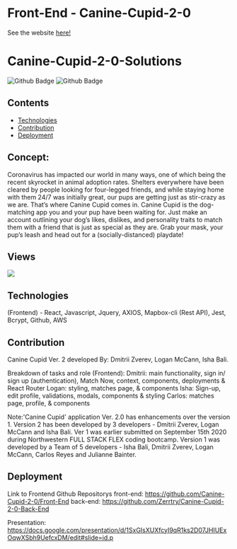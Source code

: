 # Front-End - Canine-Cupid-2-0
See the website [here!](http://canine-cupid-2-0.s3-website.us-east-2.amazonaws.com)

# Canine-Cupid-2-0-Solutions
![Github Badge](https://img.shields.io/github/languages/top/zerrtry/Canine-Cupid-2-0-Front-End)
![Github Badge](https://img.shields.io/github/languages/count/zerrtry/Canine-Cupid-2-0-Front-End?color=yellow)

## Contents
* [Technologies](#Technologies)
* [Contribution](#Contribution)
* [Deployment](#Deployment)

## Concept: 
Coronavirus has impacted our world in many ways, one of which being the recent skyrocket in animal adoption rates. Shelters everywhere have been cleared by people looking for four-legged friends, and while staying home with them 24/7 was initially great, our pups are getting just as stir-crazy as we are. That’s where Canine Cupid comes in. Canine Cupid is the dog-matching app you and your pup have been waiting for. Just make an account outlining your dog’s likes, dislikes, and personality traits to match them with a friend that is just as special as they are. Grab your mask, your pup’s leash and head out for a (socially-distanced) playdate!

## Views
![](/public/canine-cupid-2-0.gif)

## Technologies
(Frontend) - React, Javascript, Jquery, AXIOS, Mapbox-cli (Rest API), Jest, Bcrypt, Github, AWS

## Contribution
Canine Cupid Ver. 2 developed By: Dmitrii Zverev, Logan McCann, Isha Bali.

Breakdown of tasks and role (Frontend):
    Dmitrii: main functionality, sign in/ sign up (authentication), Match Now, context, components, deployments & React Router
    Logan: styling, matches page, & components
    Isha: Sign-up, edit profile, validations, modals, components & styling
    Carlos: matches page, profile, & components

Note:'Canine Cupid' application Ver. 2.0 has enhancements over the version 1. Version 2 has been developed by 3 developers -  Dmitrii Zverev, Logan McCann and Isha Bali. Ver 1 was earlier submitted on September 15th 2020 during Northwestern FULL STACK FLEX coding bootcamp.  Version 1 was developed by a Team of 5 developers - Isha Bali, Dmitrii Zverev, Logan McCann, Carlos Reyes and Julianne Bainter.

## Deployment
Link to Frontend Github Repositorys 
front-end: https://github.com/Canine-Cupid-2-0/Front-End
back-end: https://github.com/Zerrtry/Canine-Cupid-2-0-Back-End

Presentation: 
https://docs.google.com/presentation/d/1SxGIsXUXfcyI9qR1ks2D07JHIUExOqwXSbh9UefcxDM/edit#slide=id.p
